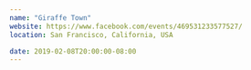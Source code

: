 ```yaml
---
name: "Giraffe Town"
website: https://www.facebook.com/events/469531233577527/
location: San Francisco, California, USA

date: 2019-02-08T20:00:00-08:00
---
```

